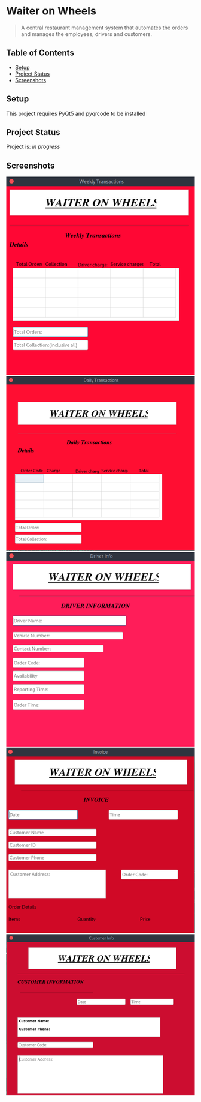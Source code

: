 # Waiter on Wheels
> A central restaurant management system that automates the orders and manages the employees, drivers and customers.

## Table of Contents
* [Setup](#setup)
* [Project Status](#project-status)
* [Screenshots](#screenshots)

## Setup
This project requires PyQt5 and pyqrcode to be installed


## Project Status
Project is: _in progress_

## Screenshots
![Weekly Transactions screenshot](./Assets/weekly-trans.png)
![Daily Transaction screenshot](./Assets/daily-trans.png)
![Driver Information screenshot](./Assets/driver-info.png)
![Invoice screenshot](./Assets/invoice.png)
![Customer Infomation screenshot](./Assets/customer-info.png)
